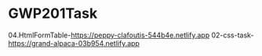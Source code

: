 # GWP201Task
04.HtmlFormTable-https://peppy-clafoutis-544b4e.netlify.app
02-css-task-https://grand-alpaca-03b954.netlify.app
